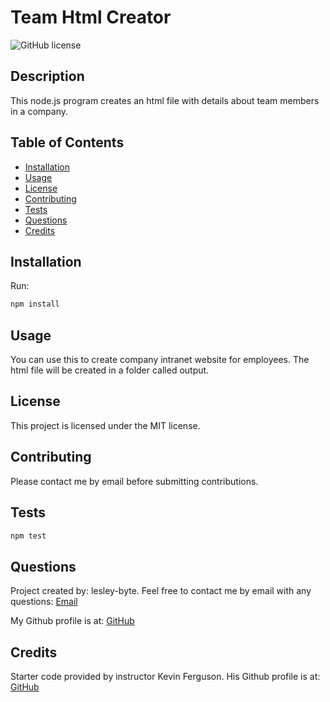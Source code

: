 # Team Html Creator  

![GitHub license](https://img.shields.io/badge/license-MIT-blue.svg)

## Description

This node.js program creates an html file with details about team members in a company.

## Table of Contents

* [Installation](#installation)
* [Usage](#usage)
* [License](#license)
* [Contributing](#contributing)
* [Tests](#tests)
* [Questions](#questions)
* [Credits](#credits)

## Installation

Run:

```bash
npm install
```

## Usage

You can use this to create company intranet website for employees. The html file will be created in a folder called output.

## License  

  This project is licensed under the MIT license.
  
## Contributing

Please contact me by email before submitting contributions.

## Tests

```bash
npm test
```

## Questions

Project created by: lesley-byte.
Feel free to contact me by email with any questions: [Email](mailto:phosphorescence3@hotmail.com)

My Github profile is at: [GitHub](https://github.com/lesley-byte)

## Credits

Starter code provided by instructor Kevin Ferguson. His Github profile is at: [GitHub](https://github.com/kfergrocks)
